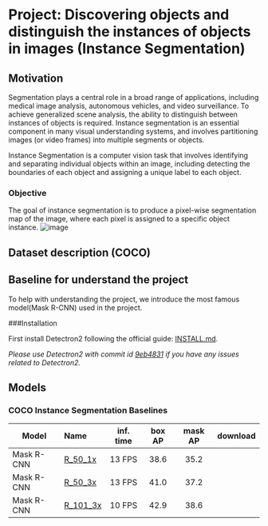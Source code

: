 # Project: Discovering objects and distinguish the instances of objects in images (Instance Segmentation)

## Motivation
Segmentation plays a central role in a broad range of applications, including medical image analysis, autonomous vehicles, and video surveillance. To achieve generalized scene analysis, the ability to distinguish between instances of objects is required. Instance segmentation is an essential component in many visual understanding systems, and involves partitioning images (or video frames) into multiple segments or objects.


Instance Segmentation is a computer vision task that involves identifying and separating individual objects within an image, including detecting the boundaries of each object and assigning a unique label to each object. 

### Objective
The goal of instance segmentation is to produce a pixel-wise segmentation map of the image, where each pixel is assigned to a specific object instance.
![image](https://github.com/so45jj45/NNproject_KU_Instance-Segmentation/assets/80938806/a4f410ef-8909-475b-a083-c6ac9784fefa)


## Dataset description (COCO)


## Baseline for understand the project

To help with understanding the project, we introduce the most famous model(Mask R-CNN) used in the project.

###Installation

First install Detectron2 following the official guide: [INSTALL.md](https://github.com/facebookresearch/detectron2/blob/master/INSTALL.md).

*Please use Detectron2 with commit id [9eb4831](https://github.com/facebookresearch/detectron2/commit/9eb4831f742ae6a13b8edb61d07b619392fb6543) if you have any issues related to Detectron2.*

## Models
### COCO Instance Segmentation Baselines

Model | Name | inf. time | box AP | mask AP | download
--- |:---|:---:|:---:|:---:|:--:|
Mask R-CNN |[R_50_1x](https://github.com/facebookresearch/detectron2/blob/master/configs/COCO-InstanceSegmentation/mask_rcnn_R_50_FPN_1x.yaml) | 13 FPS | 38.6 | 35.2 |
Mask R-CNN |[R_50_3x](https://github.com/facebookresearch/detectron2/blob/master/configs/COCO-InstanceSegmentation/mask_rcnn_R_50_FPN_3x.yaml) | 13 FPS | 41.0 | 37.2 | 
Mask R-CNN |[R_101_3x](https://github.com/facebookresearch/detectron2/blob/master/configs/COCO-InstanceSegmentation/mask_rcnn_R_101_FPN_3x.yaml) | 10 FPS | 42.9 | 38.6 |
